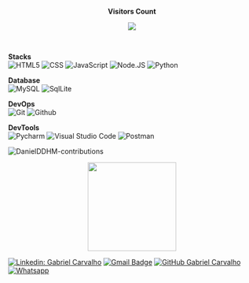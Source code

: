 <div align="center">
<p align="center"><b>Visitors Count</b></p>  
<p align="center"><img align="center" src="https://profile-counter.glitch.me/gcarvalhof/count.svg"/><p> 
</div><br>

  **Stacks**<br>
  ![HTML5](https://img.shields.io/badge/-HTML5-333333?style=flat&logo=HTML5)
  ![CSS](https://img.shields.io/badge/-CSS-333333?style=flat&logo=CSS3&logoColor=1572B6)
  ![JavaScript](https://img.shields.io/badge/-JavaScript-333333?style=flat&logo=javascript)
  ![Node.JS](https://img.shields.io/badge/Node.js-333333?style=flat&logo=node.js)
  ![Python](https://img.shields.io/badge/Python-333333?style=flat&logo=python)
  <br>
  
  **Database**<br>
  ![MySQL](https://img.shields.io/badge/-MySQL-333333?style=flat&logo=mysql)
  ![SqlLite](https://img.shields.io/badge/-SqlLite-333333?style=flat&logo=sqlite)
  <br>
  
  **DevOps**<br>
  ![Git](https://img.shields.io/badge/-Git-333333?style=flat&logo=git)
  ![Github](https://img.shields.io/badge/-Github-333333?style=flat&logo=Github)
  <br>
  
  **DevTools**<br>
  ![Pycharm](https://img.shields.io/badge/-Pycharm-333333?style=flat&logo=Pycharm)
  ![Visual Studio Code](https://img.shields.io/badge/-Visual%20Studio%20Code-333333?style=flat&logo=visual-studio-code&logoColor=007ACC)
  ![Postman](https://img.shields.io/badge/-Postman-333333?style=flat&logo=Postman)


![DanielDDHM-contributions](https://activity-graph.herokuapp.com/graph?username=gcarvalhof&theme=dracula)
<div align="center">
  <a href="https://github.com/gcarvalhof">
  <img height="180em" src="https://github-readme-stats.vercel.app/api?username=gcarvalhof&count_private=true&show_icons=true&custom_title=Github%20Status&show=issues&theme=great-gatsby"/>
</div>

[![Linkedin: Gabriel Carvalho](https://img.shields.io/badge/LinkedIn-0077B5?style=for-the-badge&logo=linkedin&logoColor=white)](https://www.linkedin.com/in/gcarvalhof/)
[![Gmail Badge](https://img.shields.io/badge/Gmail-D14836?style=for-the-badge&logo=gmail&logoColor=white)](mailto:gcarvalhof@gmail.com)
[![GitHub Gabriel Carvalho](https://img.shields.io/badge/GitHub-100000?style=for-the-badge&logo=github&logoColor=white)](https://github.com/gcarvalhof)
[![Whatsapp](https://img.shields.io/badge/WhatsApp-25D366?style=for-the-badge&logo=whatsapp&logoColor=white)](https://wa.me/5571996821835)



